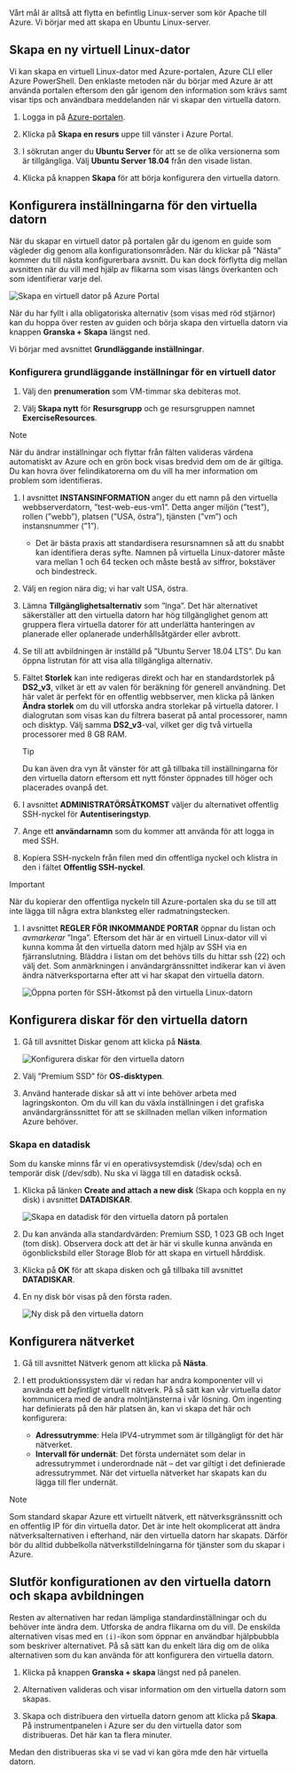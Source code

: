 Vårt mål är alltså att flytta en befintlig Linux-server som kör Apache till Azure. Vi börjar med att skapa en Ubuntu Linux-server.

## <a name="create-a-new-linux-virtual-machine"></a>Skapa en ny virtuell Linux-dator

Vi kan skapa en virtuell Linux-dator med Azure-portalen, Azure CLI eller Azure PowerShell. Den enklaste metoden när du börjar med Azure är att använda portalen eftersom den går igenom den information som krävs samt visar tips och användbara meddelanden när vi skapar den virtuella datorn.

1. Logga in på [Azure-portalen](https://portal.azure.com?azure-portal=true).

1. Klicka på **Skapa en resurs** uppe till vänster i Azure Portal.

1. I sökrutan anger du **Ubuntu Server** för att se de olika versionerna som är tillgängliga. Välj **Ubuntu Server 18.04** från den visade listan.

1. Klicka på knappen **Skapa** för att börja konfigurera den virtuella datorn.

## <a name="configure-the-vm-settings"></a>Konfigurera inställningarna för den virtuella datorn

När du skapar en virtuell dator på portalen går du igenom en guide som vägleder dig genom alla konfigurationsområden. När du klickar på ”Nästa” kommer du till nästa konfigurerbara avsnitt. Du kan dock förflytta dig mellan avsnitten när du vill med hjälp av flikarna som visas längs överkanten och som identifierar varje del.

![Skapa en virtuell dator på Azure Portal](../media-drafts/3-azure-portal-create-vm.png)

När du har fyllt i alla obligatoriska alternativ (som visas med röd stjärnor) kan du hoppa över resten av guiden och börja skapa den virtuella datorn via knappen **Granska + Skapa** längst ned.

Vi börjar med avsnittet **Grundläggande inställningar**.

### <a name="configure-basic-vm-settings"></a>Konfigurera grundläggande inställningar för en virtuell dator

1. Välj den **prenumeration** som VM-timmar ska debiteras mot.

1. Välj **Skapa nytt** för **Resursgrupp** och ge resursgruppen namnet **ExerciseResources**.

> [!NOTE]
> När du ändrar inställningar och flyttar från fälten valideras värdena automatiskt av Azure och en grön bock visas bredvid dem om de är giltiga. Du kan hovra över felindikatorerna om du vill ha mer information om problem som identifieras.

1. I avsnittet **INSTANSINFORMATION** anger du ett namn på den virtuella webbserverdatorn, ”test-web-eus-vm1”. Detta anger miljön (”test”), rollen (”webb”), platsen (”USA, östra”), tjänsten (”vm”) och instansnummer (”1”).
    - Det är bästa praxis att standardisera resursnamnen så att du snabbt kan identifiera deras syfte. Namnen på virtuella Linux-datorer måste vara mellan 1 och 64 tecken och måste bestå av siffror, bokstäver och bindestreck.

1. Välj en region nära dig; vi har valt USA, östra.

1. Lämna **Tillgänglighetsalternativ** som ”Inga”. Det här alternativet säkerställer att den virtuella datorn har hög tillgänglighet genom att gruppera flera virtuella datorer för att underlätta hanteringen av planerade eller oplanerade underhållsåtgärder eller avbrott.

1. Se till att avbildningen är inställd på ”Ubuntu Server 18.04 LTS”. Du kan öppna listrutan för att visa alla tillgängliga alternativ.

1. Fältet **Storlek** kan inte redigeras direkt och har en standardstorlek på **DS2_v3**, vilket är ett av valen för beräkning för generell användning. Det här valet är perfekt för en offentlig webbserver, men klicka på länken **Ändra storlek** om du vill utforska andra storlekar på virtuella datorer. I dialogrutan som visas kan du filtrera baserat på antal processorer, namn och disktyp. Välj samma **DS2_v3**-val, vilket ger dig två virtuella processorer med 8 GB RAM.

    > [!TIP]
    > Du kan även dra vyn åt vänster för att gå tillbaka till inställningarna för den virtuella datorn eftersom ett nytt fönster öppnades till höger och placerades ovanpå det.

1. I avsnittet **ADMINISTRATÖRSÅTKOMST** väljer du alternativet offentlig SSH-nyckel för **Autentiseringstyp**.

1. Ange ett **användarnamn** som du kommer att använda för att logga in med SSH.

1. Kopiera SSH-nyckeln från filen med din offentliga nyckel och klistra in den i fältet **Offentlig SSH-nyckel**.

> [!IMPORTANT]
> När du kopierar den offentliga nyckeln till Azure-portalen ska du se till att inte lägga till några extra blanksteg eller radmatningstecken.

1. I avsnittet **REGLER FÖR INKOMMANDE PORTAR** öppnar du listan och _avmarkerar_ ”Inga”. Eftersom det här är en virtuell Linux-dator vill vi kunna komma åt den virtuella datorn med hjälp av SSH via en fjärranslutning. Bläddra i listan om det behövs tills du hittar ssh (22) och välj det. Som anmärkningen i användargränssnittet indikerar kan vi även ändra nätverksportarna efter att vi har skapat den virtuella datorn.

    ![Öppna porten för SSH-åtkomst på den virtuella Linux-datorn](../media-drafts/3-open-ports.png)

## <a name="configure-disks-for-the-vm"></a>Konfigurera diskar för den virtuella datorn

1. Gå till avsnittet Diskar genom att klicka på **Nästa**.

    ![Konfigurera diskar för den virtuella datorn](../media-drafts/3-configure-disks.png)

1. Välj ”Premium SSD” för **OS-disktypen**.

1. Använd hanterade diskar så att vi inte behöver arbeta med lagringskonton. Om du vill kan du växla inställningen i det grafiska användargränssnittet för att se skillnaden mellan vilken information Azure behöver.

### <a name="create-a-data-disk"></a>Skapa en datadisk

Som du kanske minns får vi en operativsystemdisk (/dev/sda) och en temporär disk (/dev/sdb). Nu ska vi lägga till en datadisk också.

1. Klicka på länken **Create and attach a new disk** (Skapa och koppla en ny disk) i avsnittet **DATADISKAR**.

    ![Skapa en datadisk för den virtuella datorn på portalen](../media-drafts/3-add-data-disk.png)

1. Du kan använda alla standardvärden: Premium SSD, 1 023 GB och Inget (tom disk). Observera dock att det är här vi skulle kunna använda en ögonblicksbild eller Storage Blob för att skapa en virtuell hårddisk.

1. Klicka på **OK** för att skapa disken och gå tillbaka till avsnittet **DATADISKAR**.

1. En ny disk bör visas på den första raden.

    ![Ny disk på den virtuella datorn](../media-drafts/3-new-disk.png)

## <a name="configure-the-network"></a>Konfigurera nätverket

1. Gå till avsnittet Nätverk genom att klicka på **Nästa**.

1. I ett produktionssystem där vi redan har andra komponenter vill vi använda ett _befintligt_ virtuellt nätverk. På så sätt kan vår virtuella dator kommunicera med de andra molntjänsterna i vår lösning. Om ingenting har definierats på den här platsen än, kan vi skapa det här och konfigurera:

    - **Adressutrymme**: Hela IPV4-utrymmet som är tillgängligt för det här nätverket.
    - **Intervall för undernät**: Det första undernätet som delar in adressutrymmet i underordnade nät – det var giltigt i det definierade adressutrymmet. När det virtuella nätverket har skapats kan du lägga till fler undernät.

> [!NOTE]
> Som standard skapar Azure ett virtuellt nätverk, ett nätverksgränssnitt och en offentlig IP för din virtuella dator. Det är inte helt okomplicerat att ändra nätverksalternativen i efterhand, när den virtuella datorn har skapats. Därför bör du alltid dubbelkolla nätverkstilldelningarna för tjänster som du skapar i Azure.

## <a name="finish-configuring-the-vm-and-create-the-image"></a>Slutför konfigurationen av den virtuella datorn och skapa avbildningen

Resten av alternativen har redan lämpliga standardinställningar och du behöver inte ändra dem. Utforska de andra flikarna om du vill. De enskilda alternativen visas med en `(i)`-ikon som öppnar en användbar hjälpbubbla som beskriver alternativet. På så sätt kan du enkelt lära dig om de olika alternativen som du kan använda för att konfigurera den virtuella datorn.

1. Klicka på knappen **Granska + skapa** längst ned på panelen.

1. Alternativen valideras och visar information om den virtuella datorn som skapas.

1. Skapa och distribuera den virtuella datorn genom att klicka på **Skapa**. På instrumentpanelen i Azure ser du den virtuella dator som distribueras. Det här kan ta flera minuter.

Medan den distribueras ska vi se vad vi kan göra mde den här virtuella datorn.